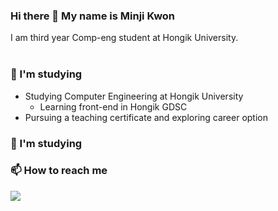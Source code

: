 ### Hi there 👋 My name is Minji Kwon

<!--
**himinji/himinji** is a ✨ _special_ ✨ repository because its `README.md` (this file) appears on your GitHub profile.

Here are some ideas to get you started:

- 🔭 I’m currently working on ...
- 🌱 I’m currently learning ...
- 👯 I’m looking to collaborate on ...
- 🤔 I’m looking for help with ...
- 💬 Ask me about ...
- 📫 How to reach me: ...
- 😄 Pronouns: ...
- ⚡ Fun fact: ...
-->

I am third year Comp-eng student at Hongik University.   
<br>
### 🌱 I'm studying

* Studying Computer Engineering at Hongik University
  * Learning front-end in Hongik GDSC
* Pursuing a teaching certificate and exploring career option   

### 🌱 I'm studying
### 📫 How to reach me   
<a href="https://github.com/himinji" target="_blank">
<img src="https://img.shields.io/badge/GitHub-EAEAEA?style=for-the-badge&logo=github&logoColor=000"/> 
